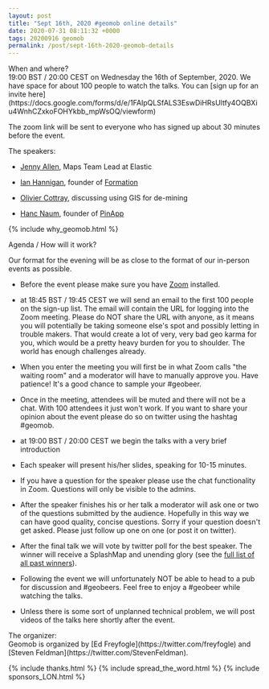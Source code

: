 ```yaml
--- 
layout: post
title: "Sept 16th, 2020 #geomob online details"
date: 2020-07-31 08:11:32 +0000
tags: 20200916 geomob
permalink: /post/sept-16th-2020-geomob-details
---
```


<div class="heading">When and where?</div>
19:00 BST / 20:00 CEST on Wednesday the 16th of September, 2020.
We have space for about 100 people to watch
the talks. You can [sign up for an invite here](https://docs.google.com/forms/d/e/1FAIpQLSfALS3EswDiHRsUltfy4OQBXiu4WnhCZxkoFOHYkbb_mpWsOQ/viewform)

The zoom link will be sent to everyone who has signed up about 30 minutes
before the event.

<div class="heading">The speakers:</div>


* [Jenny Allen](https://twitter.com/sjen), Maps Team Lead at Elastic

* [Ian Hannigan](https://twitter.com/IanHannigan), founder of [Formation](https://tryformation.com/)

* [Olivier Cottray](https://www.linkedin.com/in/oliviercottray/), discussing using GIS for de-mining

* [Hanc Naum](https://www.linkedin.com/in/hanc-naum-6b62a7b1/), founder of [PinApp](https://pinapp.online/)

{% include why_geomob.html %}

<div class="heading">Agenda / How will it work?</div>

Our format for the evening will be as close to the format of our in-person
events as possible.

* Before the event please make sure you have [Zoom](https://zoom.us/) installed.

* at 18:45 BST / 19:45 CEST we will send an email to the first 100 people on
the sign-up list. The email will contain the URL for logging into the Zoom
meeting. Please do NOT share the URL with anyone, as it means you will
potentially be taking someone else's spot and possibly letting in trouble
makers. That would create a lot of very, very bad geo karma for you, which
would be a pretty heavy burden for you to shoulder. The world has enough
challenges already. 

* When you enter the meeting you will first be in what Zoom calls "the waiting 
room" and a moderator will have to manually approve you. Have patience!
It's a good chance to sample your #geobeer.

* Once in the meeting, attendees will be muted and there will not be a chat.
With 100 attendees it just won't work. If you want to share your opinion
about the event please do so on twitter using the hashtag #geomob.

* at 19:00 BST / 20:00 CEST we begin the talks with a very brief introduction

* Each speaker will present his/her slides, speaking for 10-15 minutes.

* If you have a question for the speaker please use the chat functionality in Zoom.
Questions will only be visible to the admins.

* After the speaker finishes his or her talk a moderator will ask one or two
of the questions submitted by the audience. Hopefully in this way we can have
good quality, concise questions. Sorry if your question doesn't get asked.
Please just follow up one on one (or post it on twitter).

* After the final talk we will vote by twitter poll for the best speaker. The winner will receive a SplashMap and unending glory (see the [full list of all past winners](http://geomobldn.org/past-speakers)). 

* Following the event we will unfortunately NOT be able to head to a pub for
discussion and #geobeers. Feel free to enjoy a #geobeer while watching
the talks. 

* Unless there is some sort of unplanned technical problem, we will post videos of the talks here shortly after the event.

<div class="heading">The organizer:</div>
Geomob is organized by [Ed Freyfogle](https://twitter.com/freyfogle) and
[Steven Feldman](https://twitter.com/StevenFeldman).

{% include thanks.html %}
{% include spread_the_word.html %}
{% include sponsors_LON.html %}

